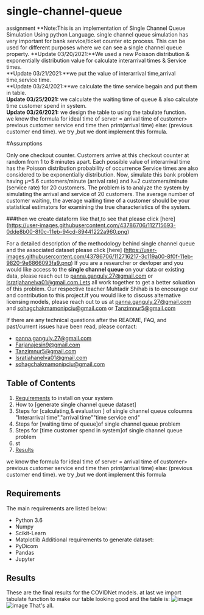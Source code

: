# single-channel-queue
assignment
**Note:This is an implementation of Single Channel Queue Simulation Using python Language.
single channel queue simulation has very important for bank service/ticket counter etc process.
This can be used for different purposes where we can see a single channel queue property.
**Update 03/20/2021:**We used a new Poisson distribution  & exponentially distribution value for calculate interarrival times & Service times.\
**Update 03/21/2021:**we put the value of interarrival time,arrival time,service time.\
**Update 03/24/2021:**we  calculate the time service begain and put them in table.\
**Update 03/25/2021:** we  calculate the waiting time of queue & also calculate time customer spend in system.\
**Update 03/26/2021:** we design the table to using the tabulate function.\
we know the formula for ideal time of server =  arrival time of customer> previous customer service end time  then print(arrival time) else:  (previous customer end time).
we try ,but we dont implement this formula.



#Assumptions

Only one checkout counter.
Customers arrive at this checkout counter at random from 1 to 8 minutes apart. Each possible value of interarrival time has the Poisson distribution probability of occurrence
Service times are also considered to be exponentially distribution.
Now, simulate this bank problem having µ=5.6 customers/minute (arrival rate) and λ=2 customers/minute (service
rate) for 20 customers.
The problem is to analyze the system by simulating the arrival and service of 20 customers.
The average
number of customer waiting, the average waiting time of a customer should be your statistical estimators for
examining the true characteristics of the system.

###then we create dataform like that,to see that please  click [here] 
(https://user-images.githubusercontent.com/43786706/112715693-0dde8b00-8f0c-11eb-94cd-89441222a960.png)


For a detailed description of the methodology behind single channel queue and the associated dataset please click [here]
(https://user-images.githubusercontent.com/43786706/112716217-3c119a00-8f0f-11eb-9820-9e6866093fa9.png)
If you are a researcher or devloper and you would like access to the **single channel queue** on your data or existing data, please reach out to panna.ganguly.27@gmail.com or 
Isratjahanelva01@gmail.com.Lets all work together to get a better soluation of this problem.
Our respective teacher Muhtadir Shihab is to encourage our and contribution to this project.If you would like to discuss alternative licensing models, please reach out to us at panna.ganguly.27@gmail.com and sohagchakmamonipciu@gmail.com or Tanzimnur5@gmail.com 

If there are any technical questions after the README, FAQ, and past/current issues have been read, please  contact:
* panna.ganguly.27@gmail.com
* Farjanajesin9@gmail.com
* Tanzimnur5@gmail.com
* Isratjahanelva01@gmail.com
* sohagchakmamonipciu@gmail.com
## Table of Contents
1. [Requirements](#requirements) to install on your system
2. How to [generate single channel queue dataset]
3. Steps for [calculating,& evaluation ] of single channel queue coloumns "Interarrival time","arrival time""time service end"
4. Steps for [waiting time of queue]of single channel queue problem
5. Steps for [time customer spend in system]of single channel queue problem
6. st
7. [Results](#results)


we know the formula for ideal time of server =  arrival time of customer> previous customer service end time  then print(arrival time) else:  (previous customer end time).
we try ,but we dont implement this formula


## Requirements

The main requirements are listed below:

* Python 3.6
* Numpy
* Scikit-Learn
* Matplotlib
Additional requirements to generate dataset:
* PyDicom
* Pandas
* Jupyter
## Results
These are the final results for the COVIDNet models.
at last we import tabulate function to make our table looking good and the table is:
![image](https://user-images.githubusercontent.com/43786706/112716120-9c540c00-8f0e-11eb-94a9-5e32f558bec4.png)
![image](https://user-images.githubusercontent.com/43786706/112716128-aa099180-8f0e-11eb-9573-778deb4faf34.png)
That's all.
